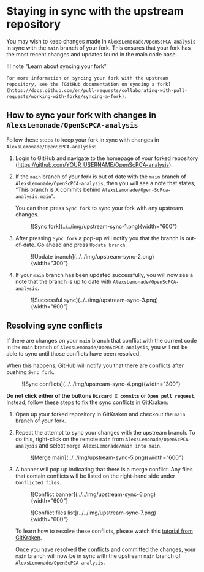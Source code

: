 # Staying in sync with the upstream repository

You may wish to keep changes made in `AlexsLemonade/OpenScPCA-analysis` in sync with the `main` branch of your fork.
This ensures that your fork has the most recent changes and updates found in the main code base.

!!! note "Learn about syncing your fork"

    For more information on syncing your fork with the upstream repository, see the [GitHub documentation on syncing a fork](https://docs.github.com/en/pull-requests/collaborating-with-pull-requests/working-with-forks/syncing-a-fork).


## How to sync your fork with changes in `AlexsLemonade/OpenScPCA-analysis`

Follow these steps to keep your fork in sync with changes in `AlexsLemonade/OpenScPCA-analysis`:

1. Login to GitHub and navigate to the homepage of your forked repository (https://github.com/YOUR_USERNAME/OpenScPCA-analysis).

1. If the `main` branch of your fork is out of date with the `main` branch of `AlexsLemonade/OpenScPCA-analysis`, then you will see a note that states, "This branch is X commits behind `AlexsLemonade/Open-ScPca-analysis:main`".

    You can then press `Sync fork` to sync your fork with any upstream changes.

    <figure markdown="span">
        ![Sync fork](../../img/upstream-sync-1.png){width="600"}
    </figure>

1. After pressing `Sync fork` a pop-up will notify you that the branch is out-of-date.
    Go ahead and press `Update branch`.

    <figure markdown="span">
        ![Update branch](../../img/upstream-sync-2.png){width="300"}
    </figure>

1. If your `main` branch has been updated successfully, you will now see a note that the branch is up to date with `AlexsLemonade/OpenScPCA-analysis`.

    <figure markdown="span">
        ![Successful sync](../../img/upstream-sync-3.png){width="600"}
    </figure>

## Resolving sync conflicts

If there are changes on your `main` branch that conflict with the current code in the `main` branch of `AlexsLemonade/OpenScPCA-analysis`, you will not be able to sync until those conflicts have been resolved.

When this happens, GitHub will notify you that there are conflicts after pushing `Sync fork`.

<figure markdown="span">
    ![Sync conflicts](../../img/upstream-sync-4.png){width="300"}
</figure>

**Do not click either of the buttons `Discard X commits` or `Open pull request`.**
Instead, follow these steps to fix the sync conflicts in GitKraken:

1. Open up your forked repository in GitKraken and checkout the `main` branch of your fork.

1. Repeat the attempt to sync your changes with the upstream branch.
    To do this, right-click on the remote `main` from `AlexsLemonade/OpenScPCA-analysis` and select `merge AlexsLemonade/main into main`.

    <figure markdown="span">
        ![Merge main](../../img/upstream-sync-5.png){width="600"}
    </figure>

1. A banner will pop up indicating that there is a merge conflict.
Any files that contain conflicts will be listed on the right-hand side under `Conflicted files`.

    <figure markdown="span">
        ![Conflict banner](../../img/upstream-sync-6.png){width="600"}
    </figure>

    <figure markdown="span">
        ![Conflict files list](../../img/upstream-sync-7.png){width="600"}
    </figure>

    To learn how to resolve these conflicts, please watch this [tutorial from GitKraken](https://www.gitkraken.com/learn/git/tutorials/how-to-resolve-merge-conflict-in-git).

    Once you have resolved the conflicts and committed the changes, your `main` branch will now be in sync with the upstream `main` branch of `AlexsLemonade/OpenScPCA-analysis`.
